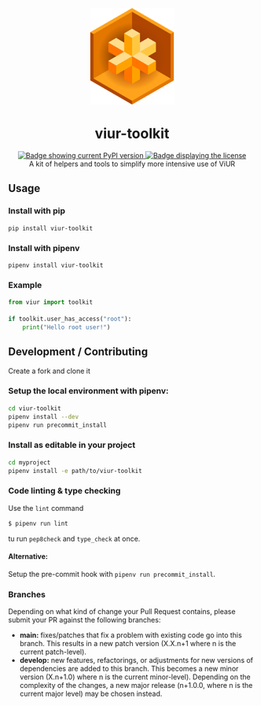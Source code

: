 <div align="center">
    <img src="https://github.com/viur-framework/viur-artwork/raw/main/icons/icon-toolkit.svg" height="196" alt="A hexagonal logo of Toolkit" title="Toolkit logo"/>
    <h1>viur-toolkit</h1>
    <a href="https://pypi.org/project/viur-toolkit/">
        <img alt="Badge showing current PyPI version" title="PyPI" src="https://img.shields.io/pypi/v/viur-toolkit">
    </a>
    <a href="LICENSE">
        <img src="https://img.shields.io/github/license/viur-framework/viur-toolkit" alt="Badge displaying the license" title="License badge">
    </a>
    <br>
    A kit of helpers and tools to simplify more intensive use of ViUR
</div>

## Usage

### Install with pip
```
pip install viur-toolkit
```

### Install with pipenv
```
pipenv install viur-toolkit
```

### Example
```python
from viur import toolkit

if toolkit.user_has_access("root"):
    print("Hello root user!")
```


## Development / Contributing

Create a fork and clone it

### Setup the local environment with pipenv:
```sh
cd viur-toolkit
pipenv install --dev
pipenv run precommit_install
```

### Install as editable in your project
```sh
cd myproject
pipenv install -e path/to/viur-toolkit
```

### Code linting & type checking
Use the `lint` command
```sh
$ pipenv run lint
```
tu run `pep8check` and `type_check` at once.

#### Alternative:
Setup the pre-commit hook with `pipenv run precommit_install`.

### Branches
Depending on what kind of change your Pull Request contains, please submit your PR against the following branches:

* **main:**
  fixes/patches that fix a problem with existing code go into this branch.
  This results in a new patch version (X.X.n+1 where n is the current patch-level).
* **develop:**
  new features, refactorings, or adjustments for new versions of dependencies are added to this branch.
  This becomes a new minor version (X.n+1.0) where n is the current minor-level).
  Depending on the complexity of the changes, a new major release (n+1.0.0, where n is the current major level) may be chosen instead.
